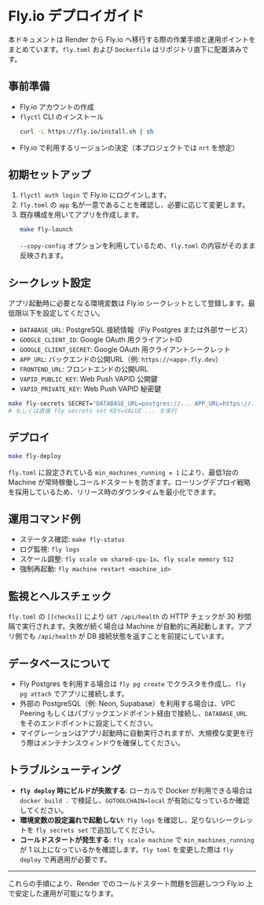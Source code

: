 # Fly.io デプロイガイド

本ドキュメントは Render から Fly.io へ移行する際の作業手順と運用ポイントをまとめています。`fly.toml` および `Dockerfile` はリポジトリ直下に配置済みです。

## 事前準備
- Fly.io アカウントの作成
- `flyctl` CLI のインストール
  ```bash
  curl -L https://fly.io/install.sh | sh
  ```
- Fly.io で利用するリージョンの決定（本プロジェクトでは `nrt` を想定）

## 初期セットアップ
1. `flyctl auth login` で Fly.io にログインします。
2. `fly.toml` の `app` 名が一意であることを確認し、必要に応じて変更します。
3. 既存構成を用いてアプリを作成します。
   ```bash
   make fly-launch
   ```
   `--copy-config` オプションを利用しているため、`fly.toml` の内容がそのまま反映されます。

## シークレット設定
アプリ起動時に必要となる環境変数は Fly.io シークレットとして登録します。最低限以下を設定してください。

- `DATABASE_URL`: PostgreSQL 接続情報（Fly Postgres または外部サービス）
- `GOOGLE_CLIENT_ID`: Google OAuth 用クライアントID
- `GOOGLE_CLIENT_SECRET`: Google OAuth 用クライアントシークレット
- `APP_URL`: バックエンドの公開URL（例: `https://<app>.fly.dev`）
- `FRONTEND_URL`: フロントエンドの公開URL
- `VAPID_PUBLIC_KEY`: Web Push VAPID 公開鍵
- `VAPID_PRIVATE_KEY`: Web Push VAPID 秘密鍵

```bash
make fly-secrets SECRET="DATABASE_URL=postgres://... APP_URL=https://..."
# もしくは直接 fly secrets set KEY=VALUE ... を実行
```

## デプロイ
```bash
make fly-deploy
```

`fly.toml` に設定されている `min_machines_running = 1` により、最低1台の Machine が常時稼働しコールドスタートを防ぎます。ローリングデプロイ戦略を採用しているため、リリース時のダウンタイムを最小化できます。

## 運用コマンド例
- ステータス確認: `make fly-status`
- ログ監視: `fly logs`
- スケール調整: `fly scale vm shared-cpu-1x`、`fly scale memory 512`
- 強制再起動: `fly machine restart <machine_id>`

## 監視とヘルスチェック
`fly.toml` の `[[checks]]` により `GET /api/health` の HTTP チェックが 30 秒間隔で実行されます。失敗が続く場合は Machine が自動的に再起動します。アプリ側でも `/api/health` が DB 接続状態を返すことを前提にしています。

## データベースについて
- Fly Postgres を利用する場合は `fly pg create` でクラスタを作成し、`fly pg attach` でアプリに接続します。
- 外部の PostgreSQL（例: Neon, Supabase）を利用する場合は、VPC Peering もしくはパブリックエンドポイント経由で接続し、`DATABASE_URL` をそのエンドポイントに設定してください。
- マイグレーションはアプリ起動時に自動実行されますが、大規模な変更を行う際はメンテナンスウィンドウを確保してください。

## トラブルシューティング
- **`fly deploy` 時にビルドが失敗する**: ローカルで Docker が利用できる場合は `docker build .` で検証し、`GOTOOLCHAIN=local` が有効になっているか確認してください。
- **環境変数の設定漏れで起動しない**: `fly logs` を確認し、足りないシークレットを `fly secrets set` で追加してください。
- **コールドスタートが発生する**: `fly scale machine` で `min_machines_running` が 1 以上になっているかを確認します。`fly toml` を変更した際は `fly deploy` で再適用が必要です。

---

これらの手順により、Render でのコールドスタート問題を回避しつつ Fly.io 上で安定した運用が可能になります。
